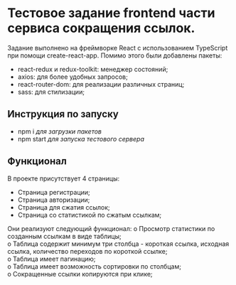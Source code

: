# Тестовое задание frontend части сервиса сокращения ссылок.

Задание выполнено на фреймворке React с использованием TypeScript при помощи create-react-app.
Помимо этого были добавлены пакеты:

- react-redux и redux-toolkit: менеджер состояний;
- axios: для более удобных запросов;
- react-router-dom: для реализации различных страниц;
- sass: для стилизации;

## Инструкция по запуску

- npm i _для загрузки пакетов_
- npm start _для запуска тестового сервера_

## Функционал

В проекте присутствует 4 страницы:

- Страница регистрации;
- Страница авторизации;
- Страница для сжатия ссылок;
- Страница со статистикой по сжатым ссылкам;

Они реализуют следующий функционал:
o Просмотр статистики по созданным ссылкам в виде таблицы; <br />
o Таблица содержит минимум три столбца - короткая ссылка, исходная ссылка,
количество переходов по короткой ссылке; <br />
o Таблица имеет пагинацию; <br />
o Таблица имеет возможность сортировки по столбцам; <br />
o Сокращенные ссылки копируются при клике;
